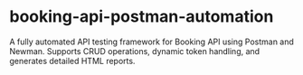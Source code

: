 # booking-api-postman-automation
A fully automated API testing framework for Booking API using Postman and Newman. Supports CRUD operations, dynamic token handling, and generates detailed HTML reports.
